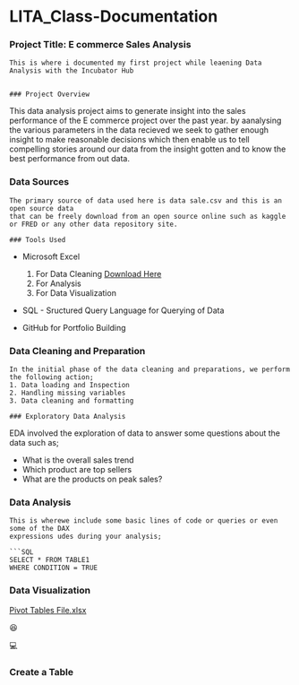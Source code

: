 # LITA_Class-Documentation

### Project Title: E commerce Sales Analysis
```
This is where i documented my first project while leaening Data Analysis with the Incubator Hub


### Project Overview
```
This data analysis project aims to generate insight into the sales performance of the E commerce 
project over the past year. by aanalysing the various parameters in the data recieved we seek to 
gather enough insight to make reasonable decisions which then enable us to tell compelling stories 
around our data from the insight gotten and to know the best performance from out data.


### Data Sources
```
The primary source of data used here is data sale.csv and this is an open source data 
that can be freely download from an open source online such as kaggle or FRED or any other data repository site.

### Tools Used
```
- Microsoft Excel 
    1. For Data Cleaning [Download Here](https://www.microft.com)
    2. For Analysis
    3. For Data Visualization

- SQL - Sructured Query Language for Querying of Data
- GitHub for Portfolio Building

### Data Cleaning and Preparation
```
In the initial phase of the data cleaning and preparations, we perform the following action;
1. Data loading and Inspection
2. Handling missing variables
3. Data cleaning and formatting

### Exploratory Data Analysis
```
EDA involved the exploration of data to answer some questions about the data such as;
- What is the overall sales trend
- Which product are top sellers
- What are the products on peak sales?

### Data Analysis
```
This is wherewe include some basic lines of code or queries or even some of the DAX
expressions udes during your analysis;

```SQL
SELECT * FROM TABLE1
WHERE CONDITION = TRUE
```

### Data Visualization

[Pivot Tables File.xlsx](https://github.com/user-attachments/files/17250926/Pivot.Tables.File.xlsx)


😆

💻

### Create a Table

